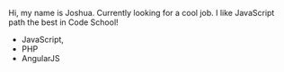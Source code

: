 Hi, my name is Joshua.
Currently looking for a cool job.
I like JavaScript path the best in Code School!

* JavaScript, 
* PHP
* AngularJS
